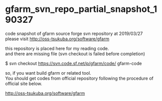 # gfarm_svn_repo_partial_snapshot_190327
code snapshot of gfarm source forge svn repository at 2019/03/27  
please visit http://oss-tsukuba.org/software/gfarm

this repository is placed here for my reading code.  
and there are missing file (svn checkout is failed before completion)

$ svn checkout https://svn.code.sf.net/p/gfarm/code/ gfarm-code

so, if you want build gfarm or related tool.  
You should get codes from official repository following the procedure of official site below.

http://oss-tsukuba.org/software/gfarm
